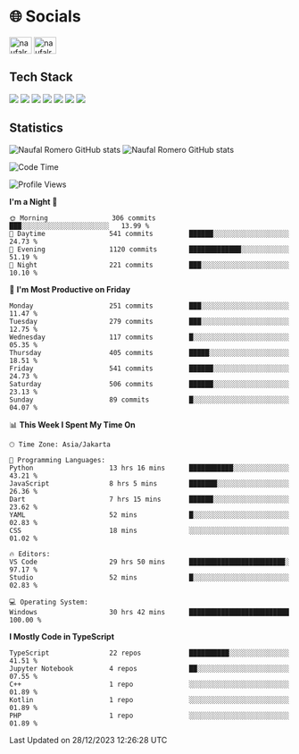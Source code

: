<h1 align="">🌐 Socials</h1>
<p align="left">
<a href="https://linkedin.com/in/naufal-romero-putra-pratama-9ab816177/" target="blank"><img align="center" src="https://raw.githubusercontent.com/rahuldkjain/github-profile-readme-generator/master/src/images/icons/Social/linked-in-alt.svg" alt="naufalromero" height="30" width="40" /></a>
<a href="https://instagram.com/naufalromero" target="blank"><img align="center" src="https://raw.githubusercontent.com/rahuldkjain/github-profile-readme-generator/master/src/images/icons/Social/instagram.svg" alt="naufalromero" height="30" width="40" /></a>
</p>


<h2 align="">Tech Stack</h2>
<div align="">
  <img src="https://img.shields.io/badge/next.js-000000?style=for-the-badge&logo=nextdotjs&logoColor=white"/>
 <img src="https://img.shields.io/badge/typescript-%23007ACC.svg?style=for-the-badge&logo=typescript&logoColor=white"/>
 <img src="https://img.shields.io/badge/react-%2320232a.svg?style=for-the-badge&logo=react&logoColor=%2361DAFB"/>
 <img src="https://img.shields.io/badge/tailwindcss-%2338B2AC.svg?style=for-the-badge&logo=tailwind-css&logoColor=white"/>
 <img src="https://img.shields.io/badge/Prisma-3982CE?style=for-the-badge&logo=Prisma&logoColor=white"/>
 <img src="https://img.shields.io/badge/javascript-%23323330.svg?style=for-the-badge&logo=javascript&logoColor=%23F7DF1E"/>
 <img src="https://img.shields.io/badge/java-%23ED8B00.svg?style=for-the-badge&logo=openjdk&logoColor=white"/>
</div>


<h2 align="">Statistics</h2>
<div align="">
<img src="https://github-readme-stats-xi-nine-74.vercel.app/api?username=romves&show_icons=true&theme=tokyonight&include_all_commits=true&count_private=true" alt="Naufal Romero GitHub stats"/>
<img src="https://github-readme-stats-xi-nine-74.vercel.app/api/top-langs/?username=romves&theme=tokyonight&hide_border=false&include_all_commits=true&count_private=true&layout=compact" alt="Naufal Romero GitHub stats"/>
</div>

<!--START_SECTION:waka-->
![Code Time](http://img.shields.io/badge/Code%20Time-613%20hrs%2041%20mins-blue)

![Profile Views](http://img.shields.io/badge/Profile%20Views-60-blue)

**I'm a Night 🦉** 

```text
🌞 Morning                306 commits         ███░░░░░░░░░░░░░░░░░░░░░░   13.99 % 
🌆 Daytime                541 commits         ██████░░░░░░░░░░░░░░░░░░░   24.73 % 
🌃 Evening                1120 commits        █████████████░░░░░░░░░░░░   51.19 % 
🌙 Night                  221 commits         ███░░░░░░░░░░░░░░░░░░░░░░   10.10 % 
```
📅 **I'm Most Productive on Friday** 

```text
Monday                   251 commits         ███░░░░░░░░░░░░░░░░░░░░░░   11.47 % 
Tuesday                  279 commits         ███░░░░░░░░░░░░░░░░░░░░░░   12.75 % 
Wednesday                117 commits         █░░░░░░░░░░░░░░░░░░░░░░░░   05.35 % 
Thursday                 405 commits         █████░░░░░░░░░░░░░░░░░░░░   18.51 % 
Friday                   541 commits         ██████░░░░░░░░░░░░░░░░░░░   24.73 % 
Saturday                 506 commits         ██████░░░░░░░░░░░░░░░░░░░   23.13 % 
Sunday                   89 commits          █░░░░░░░░░░░░░░░░░░░░░░░░   04.07 % 
```


📊 **This Week I Spent My Time On** 

```text
🕑︎ Time Zone: Asia/Jakarta

💬 Programming Languages: 
Python                   13 hrs 16 mins      ███████████░░░░░░░░░░░░░░   43.21 % 
JavaScript               8 hrs 5 mins        ███████░░░░░░░░░░░░░░░░░░   26.36 % 
Dart                     7 hrs 15 mins       ██████░░░░░░░░░░░░░░░░░░░   23.62 % 
YAML                     52 mins             █░░░░░░░░░░░░░░░░░░░░░░░░   02.83 % 
CSS                      18 mins             ░░░░░░░░░░░░░░░░░░░░░░░░░   01.02 % 

🔥 Editors: 
VS Code                  29 hrs 50 mins      ████████████████████████░   97.17 % 
Studio                   52 mins             █░░░░░░░░░░░░░░░░░░░░░░░░   02.83 % 

💻 Operating System: 
Windows                  30 hrs 42 mins      █████████████████████████   100.00 % 
```

**I Mostly Code in TypeScript** 

```text
TypeScript               22 repos            ██████████░░░░░░░░░░░░░░░   41.51 % 
Jupyter Notebook         4 repos             ██░░░░░░░░░░░░░░░░░░░░░░░   07.55 % 
C++                      1 repo              ░░░░░░░░░░░░░░░░░░░░░░░░░   01.89 % 
Kotlin                   1 repo              ░░░░░░░░░░░░░░░░░░░░░░░░░   01.89 % 
PHP                      1 repo              ░░░░░░░░░░░░░░░░░░░░░░░░░   01.89 % 
```




 Last Updated on 28/12/2023 12:26:28 UTC
<!--END_SECTION:waka-->
